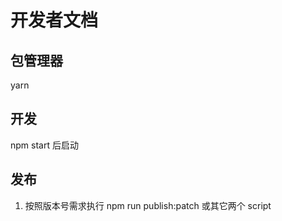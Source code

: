 # 开发者文档

## 包管理器

yarn

## 开发

npm start 后启动

## 发布

1. 按照版本号需求执行 npm run publish:patch 或其它两个 script
